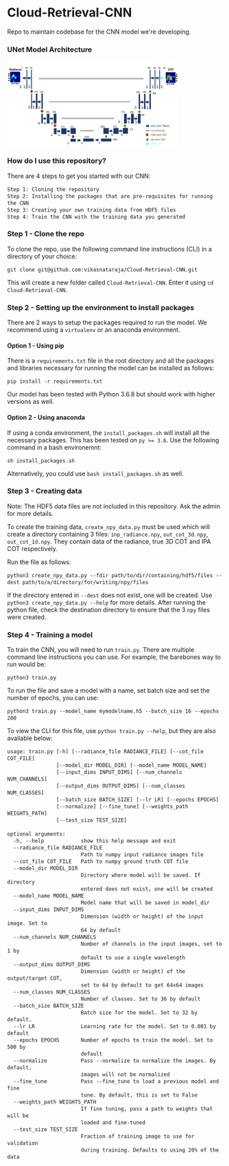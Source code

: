 # Cloud-Retrieval-CNN
Repo to maintain codebase for the CNN model we're developing.


### UNet Model Architecture
<img src="https://github.com/vikasnataraja/Cloud-Retrieval-CNN/blob/master/assets/updated_architecture.png" width="400" height="200" align="middle">


### How do I use this repository?
There are 4 steps to get you started with our CNN:

```
Step 1: Cloning the repository
Step 2: Installing the packages that are pre-requisites for running the CNN
Step 3: Creating your own training data from HDF5 files
Step 4: Train the CNN with the training data you generated
```

### Step 1 - Clone the repo
To clone the repo, use the following command line instructions (CLI) in a directory of your choice:
```
git clone git@github.com:vikasnataraja/Cloud-Retrieval-CNN.git
```

This will create a new folder called `Cloud-Retrieval-CNN`. Enter it using `cd Cloud-Retrieval-CNN`.

### Step 2 - Setting up the environment to install packages

There are 2 ways to setup the packages required to run the model. We recommend using a `virtualenv` or an anaconda environment. 

#### Option 1 - Using pip

There is a `requirements.txt` file in the root directory and all the packages and libraries necessary for running the model can be installed as follows:

```
pip install -r requirements.txt
```

Our model has been tested with Python 3.6.8 but should work with higher versions as well.

#### Option 2 - Using anaconda

If using a conda environment, the `install_packages.sh` will install all the necessary packages. This has been tested on `py >= 3.6`. Use the following command in a bash environemnt:

```
sh install_packages.sh
```

Alternatively, you could use `bash install_packages.sh` as well.

### Step 3 - Creating data
Note: The HDF5 data files are not included in this repository. Ask the admin for more details.

To create the training data, `create_npy_data.py` must be used which will create a directory containing 3 files:
`inp_radiance.npy`, `out_cot_3d.npy`, `out_cot_1d.npy`. They contain data of the radiance, true 3D COT and IPA COT respectively.

Run the file as follows:
```
python3 create_npy_data.py --fdir path/to/dir/containing/hdf5/files --dest path/to/a/directory/for/writing/npy/files
```

If the directory entered in `--dest` does not exist, one will be created. Use `python3 create_npy_data.py --help` for more details. After running the python file, check the destination directory to ensure that the 3 `npy` files were created.

### Step 4 - Training a model

To train the CNN, you will need to run `train.py`. There are multiple command line instructions you can use. For example, the barebones way to run would be:
```
python3 train.py
```

To run the file and save a model with a name, set batch size and set the number of epochs, you can use:
```
python3 train.py --model_name mymodelname.h5 --batch_size 16 --epochs 200
```
To view the CLI for this file, use `python train.py --help`, but they are also available below:
```
usage: train.py [-h] [--radiance_file RADIANCE_FILE] [--cot_file COT_FILE]
                [--model_dir MODEL_DIR] [--model_name MODEL_NAME]
                [--input_dims INPUT_DIMS] [--num_channels NUM_CHANNELS]
                [--output_dims OUTPUT_DIMS] [--num_classes NUM_CLASSES]
                [--batch_size BATCH_SIZE] [--lr LR] [--epochs EPOCHS]
                [--normalize] [--fine_tune] [--weights_path WEIGHTS_PATH]
                [--test_size TEST_SIZE]

optional arguments:
  -h, --help            show this help message and exit
  --radiance_file RADIANCE_FILE
                        Path to numpy input radiance images file
  --cot_file COT_FILE   Path to numpy ground truth COT file
  --model_dir MODEL_DIR
                        Directory where model will be saved. If directory
                        entered does not exist, one will be created
  --model_name MODEL_NAME
                        Model name that will be saved in model_dir
  --input_dims INPUT_DIMS
                        Dimension (width or height) of the input image. Set to
                        64 by default
  --num_channels NUM_CHANNELS
                        Number of channels in the input images, set to 1 by
                        default to use a single wavelength
  --output_dims OUTPUT_DIMS
                        Dimension (width or height) of the output/target COT,
                        set to 64 by default to get 64x64 images
  --num_classes NUM_CLASSES
                        Number of classes. Set to 36 by default
  --batch_size BATCH_SIZE
                        Batch size for the model. Set to 32 by default.
  --lr LR               Learning rate for the model. Set to 0.001 by default
  --epochs EPOCHS       Number of epochs to train the model. Set to 500 by
                        default
  --normalize           Pass --normalize to normalize the images. By default,
                        images will not be normalized
  --fine_tune           Pass --fine_tune to load a previous model and fine
                        tune. By default, this is set to False
  --weights_path WEIGHTS_PATH
                        If fine tuning, pass a path to weights that will be
                        loaded and fine-tuned
  --test_size TEST_SIZE
                        Fraction of training image to use for validation
                        during training. Defaults to using 20% of the data
```
